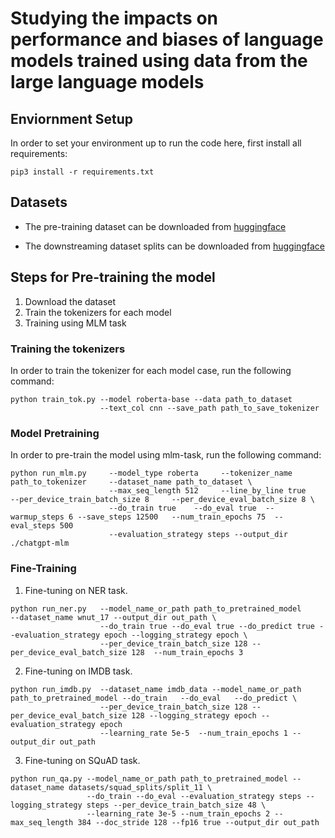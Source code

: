# Studying the impacts on performance and biases of language models trained using data from the large language models

## Enviornment Setup
In order to set your environment up to run the code here, first install all requirements:

```shell
pip3 install -r requirements.txt
```

## Datasets
* The pre-training dataset can be downloaded from [huggingface](https://huggingface.co/datasets/cnn_dailymail)

* The downstreaming dataset splits can be downloaded from [huggingface](https://drive.google.com/drive/folders/1eVBAkt_t8WRg6fDcHJsocBWYamsDbVy1?usp=sharing)


## Steps for Pre-training the model 
1. Download the dataset 
2. Train the tokenizers for each model
3. Training using MLM task

### Training the tokenizers
In order to train the tokenizer for each model case, run the following command:
```shell
python train_tok.py --model roberta-base --data path_to_dataset
                    --text_col cnn --save_path path_to_save_tokenizer
```

### Model Pretraining
In order to pre-train the model using mlm-task, run the following command:

```shell
python run_mlm.py     --model_type roberta     --tokenizer_name path_to_tokenizer     --dataset_name path_to_dataset \
                      --max_seq_length 512     --line_by_line true     --per_device_train_batch_size 8     --per_device_eval_batch_size 8 \
                      --do_train true    --do_eval true  --warmup_steps 6 --save_steps 12500   --num_train_epochs 75  --eval_steps 500 
                      --evaluation_strategy steps --output_dir ./chatgpt-mlm 
```


### Fine-Training
1. Fine-tuning on NER task.

```shell
python run_ner.py   --model_name_or_path path_to_pretrained_model     --dataset_name wnut_17 --output_dir out_path \
                    --do_train true --do_eval true --do_predict true --evaluation_strategy epoch --logging_strategy epoch \
                    --per_device_train_batch_size 128 --per_device_eval_batch_size 128  --num_train_epochs 3
````

2. Fine-tuning on IMDB task.
```shell
python run_imdb.py  --dataset_name imdb_data --model_name_or_path path_to_pretrained_model --do_train   --do_eval   --do_predict \
                    --per_device_train_batch_size 128 --per_device_eval_batch_size 128 --logging_strategy epoch --evaluation_strategy epoch
                    --learning_rate 5e-5  --num_train_epochs 1 --output_dir out_path
````


3. Fine-tuning on SQuAD task.
```shell
python run_qa.py --model_name_or_path path_to_pretrained_model --dataset_name datasets/squad_splits/split_11 \
                 --do_train --do_eval --evaluation_strategy steps --logging_strategy steps --per_device_train_batch_size 48 \
                 --learning_rate 3e-5 --num_train_epochs 2 --max_seq_length 384 --doc_stride 128 --fp16 true --output_dir out_path
```


